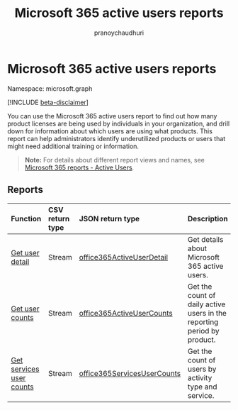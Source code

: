 ﻿---
title: "Microsoft 365 active users reports"
description: "You can use the Microsoft 365 active users report to find out how many product licenses are being used by individuals in your organization, and drill down for information about which users are using what products. This report can help administrators identify underutilized products or users that might need additional training or information."
localization_priority: Normal
ms.prod: "reports"
author: "pranoychaudhuri"
doc_type: conceptualPageType
---

# Microsoft 365 active users reports

Namespace: microsoft.graph

[!INCLUDE [beta-disclaimer](../../includes/beta-disclaimer.md)]

You can use the Microsoft 365 active users report to find out how many product licenses are being used by individuals in your organization, and drill down for information about which users are using what products. This report can help administrators identify underutilized products or users that might need additional training or information.

> **Note:** For details about different report views and names, see [Microsoft 365 reports - Active Users](https://support.office.com/client/Active-Users-fc1cf1d0-cd84-43fd-adb7-a4c4dfa8112d).

## Reports

| Function                                                                        | CSV return type | JSON return type                                                           | Description                                                             |
| :------------------------------------------------------------------------------ | :-------------- | :------------------------------------------------------------------------- | ----------------------------------------------------------------------- |
| [Get user detail](../api/reportroot-getoffice365activeuserdetail.md)            | Stream          | [office365ActiveUserDetail](../resources/office365activeuserdetail.md)     | Get details about Microsoft 365 active users.                           |
| [Get user counts](../api/reportroot-getoffice365activeusercounts.md)            | Stream          | [office365ActiveUserCounts](../resources/office365activeusercounts.md)     | Get the count of daily active users in the reporting period by product. |
| [Get services user counts](../api/reportroot-getoffice365servicesusercounts.md) | Stream          | [office365ServicesUserCounts](../resources/office365servicesusercounts.md) | Get the count of users by activity type and service.                    |
